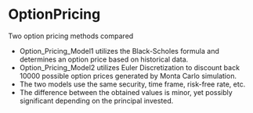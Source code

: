 # OptionPricing
Two option pricing methods compared
+ Option_Pricing_Model1 utilizes the Black-Scholes formula and determines an option price based on historical data. 
+ Option_Pricing_Model2 utilizes Euler Discretization to discount back 10000 possible option prices generated by Monta Carlo simulation.
+ The two models use the same security, time frame, risk-free rate, etc. 
+ The difference between the obtained values is minor, yet possibly significant depending on the principal invested.
